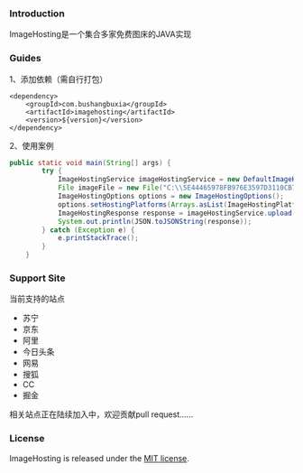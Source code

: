 ### Introduction

ImageHosting是一个集合多家免费图床的JAVA实现

### Guides

1、添加依赖（需自行打包）

```
<dependency>
    <groupId>com.bushangbuxia</groupId>
	<artifactId>imagehosting</artifactId>
    <version>${version}</version>
</dependency>
```

2、使用案例

```java
public static void main(String[] args) {
		try {
			ImageHostingService imageHostingService = new DefaultImageHostingService();
			File imageFile = new File("C:\\5E44465978FB976E3597D3110CB76AB9.png");
			ImageHostingOptions options = new ImageHostingOptions();
			options.setHostingPlatforms(Arrays.asList(ImageHostingPlatform.JD));
			ImageHostingResponse response = imageHostingService.upload(imageFile, options);
			System.out.println(JSON.toJSONString(response));
		} catch (Exception e) {
			e.printStackTrace();
		}
	}
```

### Support Site

当前支持的站点

- 苏宁
- 京东
- 阿里
- 今日头条
- 网易
- 搜狐
- CC
- 掘金

相关站点正在陆续加入中，欢迎贡献pull request......

### License

ImageHosting is released under the [MIT license](https://github.com/jingxiang/imagehosting/blob/master/LICENSE).





